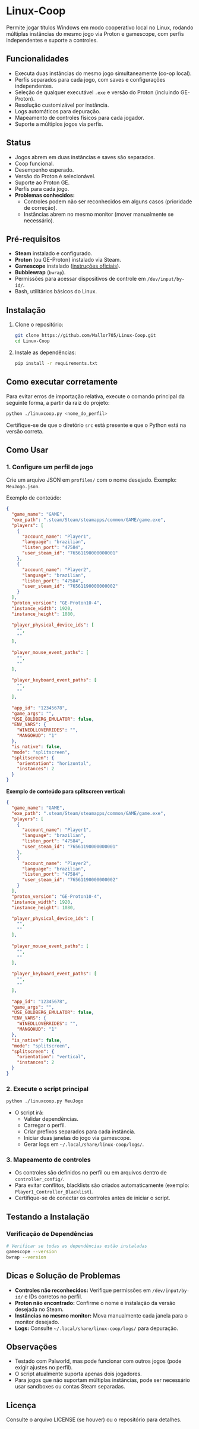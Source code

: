 # Linux-Coop

Permite jogar títulos Windows em modo cooperativo local no Linux, rodando múltiplas instâncias do mesmo jogo via Proton e gamescope, com perfis independentes e suporte a controles.

## Funcionalidades

- Executa duas instâncias do mesmo jogo simultaneamente (co-op local).
- Perfis separados para cada jogo, com saves e configurações independentes.
- Seleção de qualquer executável `.exe` e versão do Proton (incluindo GE-Proton).
- Resolução customizável por instância.
- Logs automáticos para depuração.
- Mapeamento de controles físicos para cada jogador.
- Suporte a múltiplos jogos via perfis.

## Status

- Jogos abrem em duas instâncias e saves são separados.
- Coop funcional.
- Desempenho esperado.
- Versão do Proton é selecionável.
- Suporte ao Proton GE.
- Perfis para cada jogo.
- **Problemas conhecidos:**
  - Controles podem não ser reconhecidos em alguns casos (prioridade de correção).
  - Instâncias abrem no mesmo monitor (mover manualmente se necessário).

## Pré-requisitos

- **Steam** instalado e configurado.
- **Proton** (ou GE-Proton) instalado via Steam.
- **Gamescope** instalado ([instruções oficiais](https://github.com/ValveSoftware/gamescope)).
- **Bubblewrap** (`bwrap`).
- Permissões para acessar dispositivos de controle em `/dev/input/by-id/`.
- Bash, utilitários básicos do Linux.

## Instalação

1. Clone o repositório:
   ```bash
   git clone https://github.com/Mallor705/Linux-Coop.git
   cd Linux-Coop
   ```
2. Instale as dependências:
   ```bash
   pip install -r requirements.txt
   ```

## Como executar corretamente

Para evitar erros de importação relativa, execute o comando principal da seguinte forma, a partir da raiz do projeto:

```bash
python ./linuxcoop.py <nome_do_perfil>
```

Certifique-se de que o diretório `src` está presente e que o Python está na versão correta.

## Como Usar

### 1. Configure um perfil de jogo

Crie um arquivo JSON em `profiles/` com o nome desejado. Exemplo: `MeuJogo.json`.

Exemplo de conteúdo:
```json
{
  "game_name": "GAME",
  "exe_path": ".steam/Steam/steamapps/common/GAME/game.exe",
  "players": [
    {
      "account_name": "Player1",
      "language": "brazilian",
      "listen_port": "47584",
      "user_steam_id": "76561190000000001"
    },
    {
      "account_name": "Player2",
      "language": "brazilian",
      "listen_port": "47584",
      "user_steam_id": "76561190000000002"
    }
  ],
  "proton_version": "GE-Proton10-4",
  "instance_width": 1920,
  "instance_height": 1080,

  "player_physical_device_ids": [
    "", 
    ""
  ],
  
  "player_mouse_event_paths": [
    "",
    ""
  ],
  
  "player_keyboard_event_paths": [
    "",
    ""
  ],
  
  "app_id": "12345678",
  "game_args": "",
  "USE_GOLDBERG_EMULATOR": false,
  "ENV_VARS": {
    "WINEDLLOVERRIDES": "",
    "MANGOHUD": "1"
  },
  "is_native": false,
  "mode": "splitscreen",
  "splitscreen": {
    "orientation": "horizontal",
    "instances": 2
  }
}
```

**Exemplo de conteúdo para splitscreen vertical:**
```json
{
  "game_name": "GAME",
  "exe_path": ".steam/Steam/steamapps/common/GAME/game.exe",
  "players": [
    {
      "account_name": "Player1",
      "language": "brazilian",
      "listen_port": "47584",
      "user_steam_id": "76561190000000001"
    },
    {
      "account_name": "Player2",
      "language": "brazilian",
      "listen_port": "47584",
      "user_steam_id": "76561190000000002"
    }
  ],
  "proton_version": "GE-Proton10-4",
  "instance_width": 1920,
  "instance_height": 1080,

  "player_physical_device_ids": [
    "", 
    ""
  ],
  
  "player_mouse_event_paths": [
    "",
    ""
  ],
  
  "player_keyboard_event_paths": [
    "",
    ""
  ],
  
  "app_id": "12345678",
  "game_args": "",
  "USE_GOLDBERG_EMULATOR": false,
  "ENV_VARS": {
    "WINEDLLOVERRIDES": "",
    "MANGOHUD": "1"
  },
  "is_native": false,
  "mode": "splitscreen",
  "splitscreen": {
    "orientation": "vertical",
    "instances": 2
  }
}
```

### 2. Execute o script principal

```bash
python ./linuxcoop.py MeuJogo
```
- O script irá:
  - Validar dependências.
  - Carregar o perfil.
  - Criar prefixos separados para cada instância.
  - Iniciar duas janelas do jogo via gamescope.
  - Gerar logs em `~/.local/share/linux-coop/logs/`.

### 3. Mapeamento de controles

- Os controles são definidos no perfil ou em arquivos dentro de `controller_config/`.
- Para evitar conflitos, blacklists são criados automaticamente (exemplo: `Player1_Controller_Blacklist`).
- Certifique-se de conectar os controles antes de iniciar o script.

## Testando a Instalação

### Verificação de Dependências
```bash
# Verificar se todas as dependências estão instaladas
gamescope --version
bwrap --version
```

## Dicas e Solução de Problemas

- **Controles não reconhecidos:** Verifique permissões em `/dev/input/by-id/` e IDs corretos no perfil.
- **Proton não encontrado:** Confirme o nome e instalação da versão desejada no Steam.
- **Instâncias no mesmo monitor:** Mova manualmente cada janela para o monitor desejado.
- **Logs:** Consulte `~/.local/share/linux-coop/logs/` para depuração.

## Observações

- Testado com Palworld, mas pode funcionar com outros jogos (pode exigir ajustes no perfil).
- O script atualmente suporta apenas dois jogadores.
- Para jogos que não suportam múltiplas instâncias, pode ser necessário usar sandboxes ou contas Steam separadas.

## Licença

Consulte o arquivo LICENSE (se houver) ou o repositório para detalhes.
